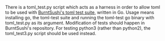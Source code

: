 There is a toml_test.py script which acts as a harness in order to allow toml to be used with [BurntSushi's toml test suite](https://github.com/BurntSushi/toml-test), written in Go. Usage means installing go, the toml-test suite and running the toml-test go binary with toml_test.py as its argument. Modification of tests should happen in BurntSushi's repository. For testing python3 (rather than python2), the toml_test3.py script should be used instead.
